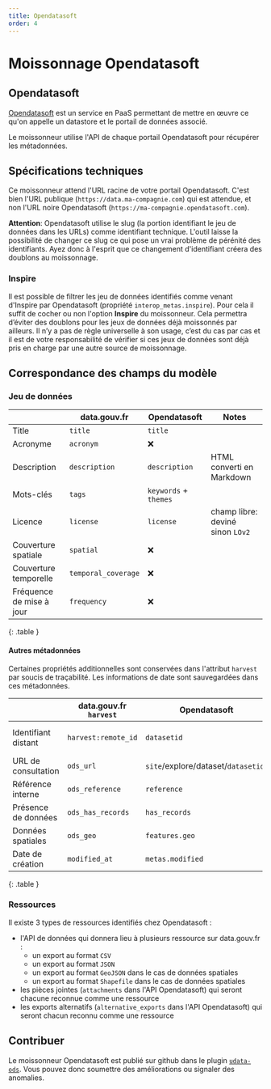 ```yaml
---
title: Opendatasoft
order: 4
---
```


# Moissonnage Opendatasoft

## Opendatasoft

[Opendatasoft](https://www.opendatasoft.com) est un service en PaaS permettant de mettre en œuvre ce qu'on appelle un datastore et le portail de données associé.

Le moissonneur utilise l'API de chaque portail Opendatasoft pour récupérer les métadonnées.

## Spécifications techniques

Ce moissonneur attend l'URL racine de votre portail Opendatasoft. C'est bien l'URL publique (`https://data.ma-compagnie.com`) qui est attendue, et non l'URL noire Opendatasoft (`https://ma-compagnie.opendatasoft.com`).

**Attention**: Opendatasoft utilise le slug (la portion identifiant le jeu de données dans les URLs) comme identifiant technique. L'outil laisse la possibilité de changer ce slug ce qui pose un vrai problème de pérénité des identifiants. Ayez donc à l'esprit que ce changement d'identifiant créera des doublons au moissonnage.

### Inspire

Il est possible de filtrer les jeu de données identifiés comme venant d'Inspire par Opendatasoft (propriété `interop_metas.inspire`).
Pour cela il suffit de cocher ou non l'option **Inspire** du moissonneur.
Cela permettra d’éviter des doublons pour les jeux de données déjà moissonnés par ailleurs. Il n’y a pas de règle universelle à son usage, c’est du cas par cas et il est de votre responsabilité de vérifier si ces jeux de données sont déjà pris en charge par une autre source de moissonnage.

## Correspondance des champs du modèle

### Jeu de données

| | data.gouv.fr | Opendatasoft | Notes |
|-|--------------|--------------|-------|
| Title | `title` | `title` | |
| Acronyme | `acronym` | ❌ | |
| Description | `description` | `description` | HTML converti en Markdown |
| Mots-clés | `tags` | `keywords` + `themes` | |
| Licence | `license` | `license` | champ libre: deviné sinon `LOv2` |
| Couverture spatiale | `spatial` | ❌ | |
| Couverture temporelle | `temporal_coverage` | ❌ | |
| Fréquence de mise à jour | `frequency` | ❌ | |
{: .table }

#### Autres métadonnées

Certaines propriétés additionnelles sont conservées dans l'attribut `harvest` par soucis de traçabilité.
Les informations de date sont sauvegardées dans ces métadonnées.

| | data.gouv.fr `harvest` | Opendatasoft | Notes |
|-|-----------------------|--------------|-------|
| Identifiant distant | `harvest:remote_id` | `datasetid` | ⚠ Attention au changement |
| URL de consultation | `ods_url` | `site`/explore/dataset/`datasetid`/ | |
| Référence interne | `ods_reference` | `reference` |  |
| Présence de données | `ods_has_records` | `has_records` | |
| Données spatiales | `ods_geo` | `features.geo` | |
| Date de création | `modified_at` | `metas.modified` | |
{: .table }

### Ressources

Il existe 3 types de ressources identifiés chez Opendatasoft :
- l'API de données qui donnera lieu à plusieurs ressource sur data.gouv.fr :
  - un export au format `CSV`
  - un export au format `JSON`
  - un export au format `GeoJSON` dans le cas de données spatiales
  - un export au format `Shapefile` dans le cas de données spatiales
- les pièces jointes (`attachments` dans l'API Opendatasoft) qui seront chacune reconnue comme une ressource
- les exports alternatifs (`alternative_exports` dans l'API Opendatasoft) qui seront chacun reconnu comme une ressource

## Contribuer

Le moissonneur Opendatasoft est publié sur github dans le plugin [`udata-ods`](https://github.com/opendatateam/udata-ods). Vous pouvez donc soumettre des améliorations ou signaler des anomalies.


